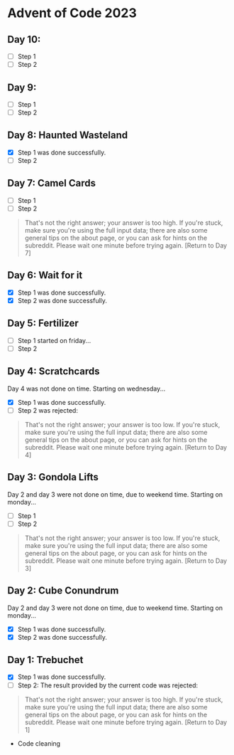 Advent of Code 2023
===================

## Day 10:

- [ ] Step 1
- [ ] Step 2

## Day 9:

- [ ] Step 1
- [ ] Step 2

## Day 8: Haunted Wasteland

- [x] Step 1 was done successfully.
- [ ] Step 2

## Day 7: Camel Cards

- [ ] Step 1
- [ ] Step 2

> That's not the right answer; your answer is too high. If you're stuck, make sure you're using the full input data; there are also some general tips on the about page, or you can ask for hints on the subreddit. Please wait one minute before trying again. [Return to Day 7]

## Day 6: Wait for it

- [x] Step 1 was done successfully.
- [x] Step 2 was done successfully.

## Day 5: Fertilizer

- [ ] Step 1 started on friday...
- [ ] Step 2

## Day 4: Scratchcards

Day 4 was not done on time. Starting on wednesday...

- [x] Step 1 was done successfully.
- [ ] Step 2 was rejected:
> That's not the right answer; your answer is too low. If you're stuck, make sure you're using the full input data; there are also some general tips on the about page, or you can ask for hints on the subreddit. Please wait one minute before trying again. [Return to Day 4]

## Day 3: Gondola Lifts

Day 2 and day 3 were not done on time, due to weekend time. Starting on monday...

- [ ] Step 1
- [ ] Step 2

> That's not the right answer; your answer is too low. If you're stuck, make sure you're using the full input data; there are also some general tips on the about page, or you can ask for hints on the subreddit. Please wait one minute before trying again. [Return to Day 3]

## Day 2: Cube Conundrum

Day 2 and day 3 were not done on time, due to weekend time. Starting on monday...

- [x] Step 1 was done successfully.
- [x] Step 2 was done successfully.

## Day 1: Trebuchet

- [x] Step 1 was done successfully.
- [ ] Step 2: The result provided by the current code was rejected:
> That's not the right answer; your answer is too high. If you're stuck, make sure you're using the full input data; there are also some general tips on the about page, or you can ask for hints on the subreddit. Please wait one minute before trying again. [Return to Day 1]
- Code cleaning
